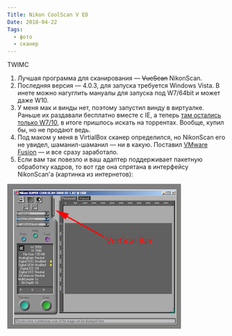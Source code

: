 ```yaml
---
Title: Nikon CoolScan V ED
Date: 2018-04-22
Tags:
  - фото
  - сканер
---
```


TWIMC

1. Лучшая программа для сканирования — ~~VueScan~~ NikonScan.
2. Последняя версия — 4.0.3, для запуска требуется Windows Vista. В инете можно нагуглить мануалы для запуска под W7/64bit и может даже W10.
3. У меня мак и винды нет, поэтому запустил винду в виртуалке. Раньше их раздавали бесплатно вместе с IE, а теперь [там остались только W7/10](https://developer.microsoft.com/en-us/microsoft-edge/tools/vms/), в итоге пришлось искать на торрентах. Вообще, купил бы, но не продают ведь.
4. Под маком у меня в VirtialBox сканер определился, но NikonScan его не увидел, шаманил-шаманил — ни в какую. Поставил [VMware Fusion](https://www.vmware.com/products/fusion.html) — и все сразу заработало.
5. Если вам так повезло и ваш адаптер поддерживает пакетную обработку кадров, то вот где она спрятана в интерфейсу NikonScan'а (картинка из интернетов):

![nikon-coolscan.jpg](images/nikon-coolscan.jpg)